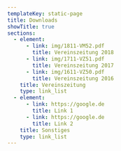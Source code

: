 ```yaml
---
templateKey: static-page
title: Downloads
showTitle: true
sections:
  - element:
      - link: img/1811-VM52.pdf
        title: Vereinszeitung 2018
      - link: img/1711-VZ51.pdf
        title: Vereinszeitung 2017
      - link: img/1611-VZ50.pdf
        title: Vereinszeitung 2016
    title: Vereinszeitung
    type: link_list
  - element:
      - link: https://google.de
        title: Link 1
      - link: https://google.de
        title: Link 2
    title: Sonstiges
    type: link_list
---
```

